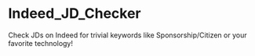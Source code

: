 # Indeed_JD_Checker
Check JDs on Indeed for trivial keywords like Sponsorship/Citizen or your favorite technology!
